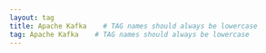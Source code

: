 ```yaml
---
layout: tag
title: Apache Kafka    # TAG names should always be lowercase
tag: Apache Kafka    # TAG names should always be lowercase
---
```

